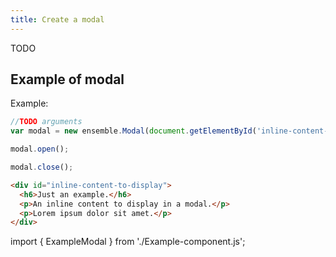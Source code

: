 ```yaml
---
title: Create a modal
---
```


TODO

## Example of modal

Example:

```js
//TODO arguments
var modal = new ensemble.Modal(document.getElementById('inline-content-to-display'), {});

```

```js
modal.open();

modal.close();
```

```html
<div id="inline-content-to-display">
  <h6>Just an example.</h6>
  <p>An inline content to display in a modal.</p>
  <p>Lorem ipsum dolor sit amet.</p>
</div>
```

import { ExampleModal } from './Example-component.js';

<ExampleModal/>

